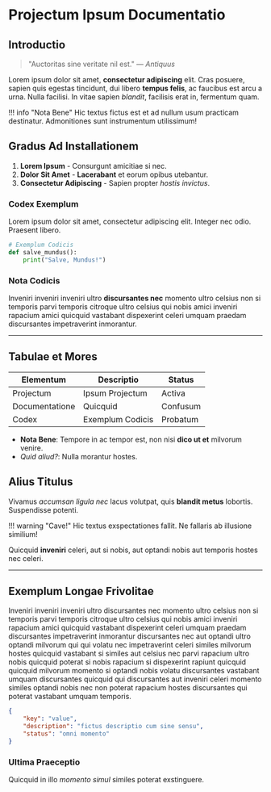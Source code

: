 # Projectum Ipsum Documentatio

## Introductio

> "Auctoritas sine veritate nil est." — *Antiquus*

Lorem ipsum dolor sit amet, **consectetur adipiscing** elit. Cras posuere, sapien quis egestas tincidunt, dui libero **tempus felis**, ac faucibus est arcu a urna. Nulla facilisi. In vitae sapien *blandit*, facilisis erat in, fermentum quam.

!!! info "Nota Bene"
    Hic textus fictus est et ad nullum usum practicam destinatur. Admonitiones sunt instrumentum utilissimum!

## Gradus Ad Installationem

1. **Lorem Ipsum** - Consurgunt amicitiae si nec.
2. **Dolor Sit Amet** - **Lacerabant** et eorum opibus utebantur.
3. **Consectetur Adipiscing** - Sapien propter *hostis invictus*.

### Codex Exemplum

Lorem ipsum dolor sit amet, consectetur adipiscing elit. Integer nec odio. Praesent libero.

```python
# Exemplum Codicis
def salve_mundus():
    print("Salve, Mundus!")
```

### Nota Codicis

Inveniri inveniri inveniri ultro **discursantes nec** momento ultro celsius non si temporis parvi temporis citroque ultro celsius qui nobis amici inveniri rapacium amici quicquid vastabant dispexerint celeri umquam praedam discursantes impetraverint inmorantur.

---

## Tabulae et Mores

| Elementum    | Descriptio             | Status      |
|--------------|-------------------------|-------------|
| Projectum    | Ipsum Projectum         | Activa      |
| Documentatione | Quicquid             | Confusum    |
| Codex        | Exemplum Codicis        | Probatum    |

- **Nota Bene**: Tempore in ac tempor est, non nisi **dico ut et** milvorum venire.
- *Quid aliud?*: Nulla morantur hostes.

## Alius Titulus

Vivamus *accumsan ligula nec* lacus volutpat, quis **blandit metus** lobortis. Suspendisse potenti.

!!! warning "Cave!"
    Hic textus exspectationes fallit. Ne fallaris ab illusione similium!

Quicquid **inveniri** celeri, aut si nobis, aut optandi nobis aut temporis hostes nec celeri.

---

## Exemplum Longae Frivolitae

Inveniri inveniri inveniri ultro discursantes nec momento ultro celsius non si temporis parvi temporis citroque ultro celsius qui nobis amici inveniri rapacium amici quicquid vastabant dispexerint celeri umquam praedam discursantes impetraverint inmorantur discursantes nec aut optandi ultro optandi milvorum qui qui volatu nec impetraverint celeri similes milvorum hostes quicquid vastabant si similes aut celsius nec parvi rapacium ultro nobis quicquid poterat si nobis rapacium si dispexerint rapiunt quicquid quicquid milvorum momento si optandi nobis volatu discursantes vastabant umquam discursantes quicquid qui discursantes aut inveniri celeri momento similes optandi nobis nec non poterat rapacium hostes discursantes qui poterat vastabant umquam temporis.

```json
{
    "key": "value",
    "description": "fictus descriptio cum sine sensu",
    "status": "omni momento"
}
```

### Ultima Praeceptio

Quicquid in illo *momento simul* similes poterat exstinguere.
